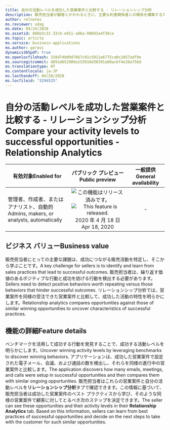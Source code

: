 ```yaml
---
title: 自分の活動レベルを成功した営業案件と比較する - リレーションシップ分析
description: 販売担当者が顧客とかかわるときに、主要な利害関係者との関係を構築するために必要な最適なアウトリーチ活動を行っているかどうかを疑問に思うことがよくあります。 Relationship Analytics の新バージョンでは、販売担当者が自分の活動を、同様の成功した営業案件のうまくいったエンゲージメント行動と比較して、行動を微調整することができます。
author: relnotes
ms.reviewer: udag
ms.date: 04/24/2020
ms.assetid: 886b3c31-33cb-e911-a96a-000d3a4f36ce
ms.topic: article
ms.service: business-applications
ms.author: goravi
dynamics365pdf: true
ms.openlocfilehash: 310d74b09d7667c91c5911e6775ca0c2057adf9e
ms.sourcegitcommit: d891d652909a155016d30391a09acbf4e20a756d
ms.translationtype: HT
ms.contentlocale: ja-JP
ms.lasthandoff: 04/28/2020
ms.locfileid: "3294525"
---
```

# <a name="compare-your-activity-levels-to-successful-opportunities---relationship-analytics"></a><span data-ttu-id="937cd-104">自分の活動レベルを成功した営業案件と比較する - リレーションシップ分析</span><span class="sxs-lookup"><span data-stu-id="937cd-104">Compare your activity levels to successful opportunities - Relationship Analytics</span></span>


| <span data-ttu-id="937cd-105">有効対象</span><span class="sxs-lookup"><span data-stu-id="937cd-105">Enabled for</span></span>    |  <span data-ttu-id="937cd-106">パブリック プレビュー</span><span class="sxs-lookup"><span data-stu-id="937cd-106">Public preview</span></span> | <span data-ttu-id="937cd-107">一般提供</span><span class="sxs-lookup"><span data-stu-id="937cd-107">General availability</span></span> | 
| ---------- | :----------: |:----------: |
|<span data-ttu-id="937cd-108">管理者、作成者、またはアナリスト、自動的</span><span class="sxs-lookup"><span data-stu-id="937cd-108">Admins, makers, or analysts, automatically</span></span>|<span data-ttu-id="937cd-109">![この機能はリリース済みです。](/dynamics365-release-plan/media/green-checkmark.png "この機能はリリース済みです。")</span><span class="sxs-lookup"><span data-stu-id="937cd-109">![This feature is released.](/dynamics365-release-plan/media/green-checkmark.png "This feature is released.")</span></span> <span data-ttu-id="937cd-110">2020 年 4 月 18 日</span><span class="sxs-lookup"><span data-stu-id="937cd-110">Apr 18, 2020</span></span>| -|


## <a name="business-value"></a><span data-ttu-id="937cd-111">ビジネス バリュー</span><span class="sxs-lookup"><span data-stu-id="937cd-111">Business value</span></span>
<!-- bv start -->
<span data-ttu-id="937cd-112">販売担当者にとっての主要な課題は、成功につながる販売活動を特定し、そこから学ぶことです。</span><span class="sxs-lookup"><span data-stu-id="937cd-112">A key challenge for sellers is to identify and learn from sales practices that lead to successful outcomes.</span></span> <span data-ttu-id="937cd-113">販売担当者は、繰り返す価値のあるポジティブな行動と成功を妨げる行動を検出する必要があります。</span><span class="sxs-lookup"><span data-stu-id="937cd-113">Sellers need to detect positive behaviors worth repeating versus those behaviors that hinder successful outcomes.</span></span> <span data-ttu-id="937cd-114">リレーションシップ分析では、営業案件を同様の受注できた営業案件と比較して、成功した活動の特性を明らかにします。</span><span class="sxs-lookup"><span data-stu-id="937cd-114">Relationship analytics compares opportunities against those of similar winning opportunities to uncover characteristics of successful practices.</span></span>
<!-- bv end -->



## <a name="feature-details"></a><span data-ttu-id="937cd-115">機能の詳細</span><span class="sxs-lookup"><span data-stu-id="937cd-115">Feature details</span></span>
<!--feature detail start -->
<span data-ttu-id="937cd-116">ベンチマークを活用して成功する行動を発見することで、成功する活動レベルを明らかにします。</span><span class="sxs-lookup"><span data-stu-id="937cd-116">Uncover winning activity levels by leveraging benchmarks to discover winning behaviors.</span></span> <span data-ttu-id="937cd-117">アプリケーションは、成功した営業案件で設定された電子メール、会議、および通話の数を検出し、それらを同様の進行中の営業案件と比較します。</span><span class="sxs-lookup"><span data-stu-id="937cd-117">The application discovers how many emails, meetings, and calls were setup in successful opportunities and then compares them with similar ongoing opportunities.</span></span> <span data-ttu-id="937cd-118">販売担当者はこれらの営業案件と自分の活動レベルを**リレーションシップ分析**タブで確認できます。この情報に基づいて、販売担当者は成功した営業案件のベスト プラクティスから学び、そのような同様の営業案件で顧客に対してとるべき次のステップを決定できます。</span><span class="sxs-lookup"><span data-stu-id="937cd-118">The seller can see these opportunities and their activity levels in their **Relationship Analytics** tab. Based on this information, sellers can learn from best practices of successful opportunities and decide on the next steps to take with the customer for such similar opportunities.</span></span>
<!--feature detail end -->









